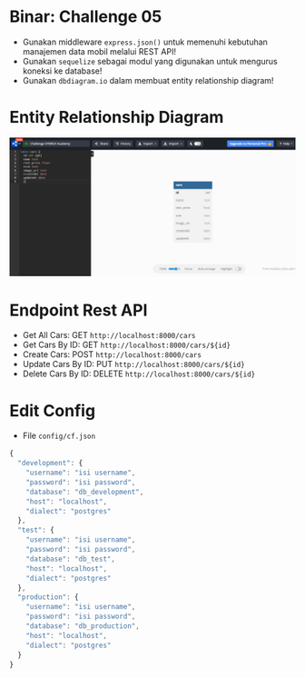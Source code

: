 # Binar: Challenge 05

- Gunakan middleware `express.json()` untuk memenuhi kebutuhan manajemen data mobil melalui REST API!
- Gunakan `sequelize` sebagai modul yang digunakan untuk mengurus koneksi ke database!
- Gunakan `dbdiagram.io` dalam membuat entity relationship diagram!

# Entity Relationship Diagram
![alt text](https://github.com/fchrl03/challenge-05/blob/master/dbdiagram.png)

# Endpoint Rest API
- Get All Cars: GET `http://localhost:8000/cars`
- Get Cars By ID: GET `http://localhost:8000/cars/${id}`
- Create Cars: POST `http://localhost:8000/cars`
- Update Cars By ID: PUT `http://localhost:8000/cars/${id}`
- Delete Cars By ID: DELETE `http://localhost:8000/cars/${id}`

# Edit Config
- File `config/cf.json`

```typescript
{
  "development": {
    "username": "isi username",
    "password": "isi password",
    "database": "db_development",
    "host": "localhost",
    "dialect": "postgres"
  },
  "test": {
    "username": "isi username",
    "password": "isi password",
    "database": "db_test",
    "host": "localhost",
    "dialect": "postgres"
  },
  "production": {
    "username": "isi username",
    "password": "isi password",
    "database": "db_production",
    "host": "localhost",
    "dialect": "postgres"
  }
}

```
